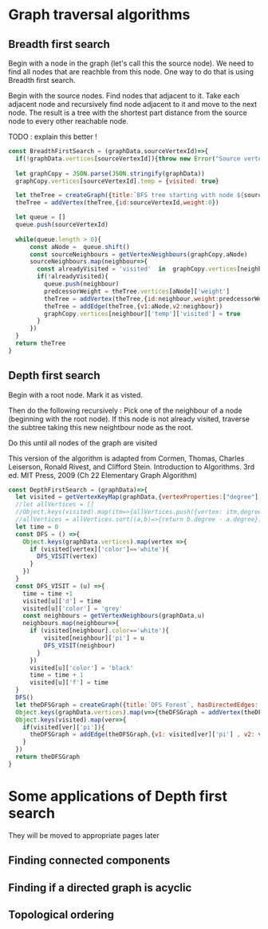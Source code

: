# Graph traversal algorithms

## Breadth first search 

Begin with a node in the graph (let's call this the source node). We need to find all nodes that are reachble from this node. One way to do that is using Breadth first search. 

Begin with the source nodes. Find nodes that adjacent to it. Take each adjacent node and recursively find node adjacent to it and move to the next node. The result is a tree with the shortest part distance from the source node to every other reachable node. 

TODO : explain this better !

```js
const BreadthFirstSearch = (graphData,sourceVertexId)=>{
  if(!graphData.vertices[sourceVertexId]){throw new Error("Source vertex not found")}
  
  let graphCopy = JSON.parse(JSON.stringify(graphData))
  graphCopy.vertices[sourceVertexId].temp = {visited: true}

  let theTree = createGraph({title:`BFS tree starting with node ${sourceVertexId}`})
  theTree = addVertex(theTree,{id:sourceVertexId,weight:0})

  let queue = []
  queue.push(sourceVertexId)
  
  while(queue.length > 0){
      const aNode =  queue.shift()
      const sourceNeighbours = getVertexNeighbours(graphCopy,aNode)
      sourceNeighbours.map(neighbour=>{
        const alreadyVisited = 'visited'  in  graphCopy.vertices[neighbour]['temp']
        if(!alreadyVisited){
          queue.push(neighbour)
          predcessorWeight = theTree.vertices[aNode]['weight']
          theTree = addVertex(theTree,{id:neighbour,weight:predcessorWeight+1})
          theTree = addEdge(theTree,{v1:aNode,v2:neighbour})
          graphCopy.vertices[neighbour]['temp']['visited'] = true
        }
      })
  }
  return theTree
}
```

## Depth first search 

Begin with a root node. Mark it as visted. 

Then do the following recursively :
Pick one of the neighbour of a node (beginning with the root node). 
If this node is not already visited,  traverse the subtree taking this new neightbour node as the root.

Do this until all nodes of the graph are visited

This version of the algorithm is adapted from Cormen, Thomas, Charles Leiserson, Ronald Rivest, and Clifford Stein. Introduction to Algorithms. 3rd ed. MIT Press, 2009 (Ch 22 Elementary Graph Algorithm)

```js
const DepthFirstSearch = (graphData)=>{
  let visited = getVertexKeyMap(graphData,{vertexProperties:["degree"], initialObjectValue :{color:'white', pi: null, d: 0, f:0}})
  //let allVertices = []
  //Object.keys(visited).map(itm=>{allVertices.push({vertex: itm,degree: visited[itm]['degree']})})
  //allVertices = allVertices.sort((a,b)=>{return b.degree - a.degree})
  let time = 0
  const DFS = () =>{
    Object.keys(graphData.vertices).map(vertex =>{
      if (visited[vertex]['color']=='white'){
        DFS_VISIT(vertex)
      }
    })
  }
  const DFS_VISIT = (u) =>{
    time = time +1 
    visited[u]['d'] = time
    visited[u]['color'] = 'grey'
    const neighbours = getVertexNeighbours(graphData,u) 
    neighbours.map(neighbour=>{
      if (visited[neighbour].color=='white'){
          visited[neighbour]['pi'] = u
          DFS_VISIT(neighbour)
        }
      })
      visited[u]['color'] = 'black'
      time = time + 1
      visited[u]['f'] = time 
  }
  DFS()
  let theDFSGraph = createGraph({title:`DFS Forest`, hasDirectedEdges: true})
  Object.keys(graphData.vertices).map(v=>{theDFSGraph = addVertex(theDFSGraph,{id:v})})
  Object.keys(visited).map(ver=>{ 
    if(visited[ver]['pi']){
      theDFSGraph = addEdge(theDFSGraph,{v1: visited[ver]['pi'] , v2: ver })
    }
  })
  return theDFSGraph
}
```


# Some applications of Depth first search 
They will be moved to appropriate pages later 

## Finding connected components

## Finding if a directed graph is acyclic 

## Topological ordering 

